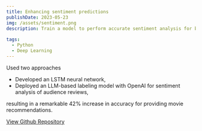 ```yaml
---
title: Enhancing sentiment predictions
publishDate: 2023-05-23
img: /assets/sentiment.png
description: Train a model to perform accurate sentiment analysis for better movie recommendations.
  
tags:
  - Python
  - Deep Learning
---
```


Used two approaches

- Developed an LSTM neural network,
- Deployed an LLM-based labeling model with OpenAI for sentiment analysis of audience reviews, 

resulting in a remarkable 42% increase in accuracy for providing movie recommendations.

[View Github Repository](https://github.com/astridzhao/Spring2023DeepLearning/tree/715a58ae0352a37de345f061c63dd9d12703aade/Final%20Project)
